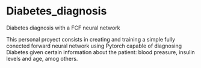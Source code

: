 # Diabetes_diagnosis
Diabetes diagnosis with a FCF neural network

This personal proyect consists in creating and training a simple fully conected forward neural network using Pytorch capable of diagnosing Diabetes given certain information about the patient: blood preasure, insulin levels and age, amog others.
